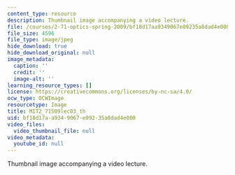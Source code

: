 ```yaml
---
content_type: resource
description: Thumbnail image accompanying a video lecture.
file: /courses/2-71-optics-spring-2009/bf18d17aa9349067e09235a8dad4e000_MIT2_71S09lec03_th.jpg
file_size: 4596
file_type: image/jpeg
hide_download: true
hide_download_original: null
image_metadata:
  caption: ''
  credit: ''
  image-alt: ''
learning_resource_types: []
license: https://creativecommons.org/licenses/by-nc-sa/4.0/
ocw_type: OCWImage
resourcetype: Image
title: MIT2_71S09lec03_th
uid: bf18d17a-a934-9067-e092-35a8dad4e000
video_files:
  video_thumbnail_file: null
video_metadata:
  youtube_id: null
---
```

Thumbnail image accompanying a video lecture.